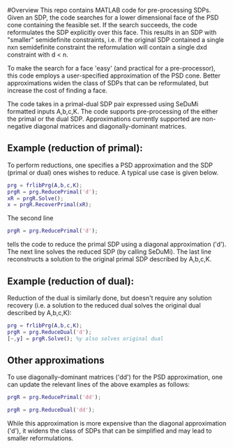 #Overview
This repo contains MATLAB code for pre-processing SDPs. Given an SDP, the code searches for a lower dimensional face of the PSD cone containing the feasible set. If the search succeeds, the code reformulates the SDP explicitly over this face. This results in an SDP with "smaller" semidefinite constraints, i.e. if the original SDP contained a single nxn semidefinite constraint the reformulation will contain a single dxd constraint with d < n.

To make the search for a face 'easy' (and practical for a pre-processor), this code employs a user-specified approximation of the PSD cone.   Better approximations widen the class of SDPs that can be reformulated, but increase the cost of finding a face. 

The code takes in a primal-dual SDP pair expressed using  SeDuMi formatted inputs A,b,c,K.  The code supports pre-processing of the either the primal or the dual SDP. Approximations currently supported are non-negative diagonal matrices and diagonally-dominant matrices.


## Example (reduction of primal):
To perform reductions, one specifies a  PSD approximation and the SDP (primal or dual) ones wishes to reduce. A typical use case is given below.
```Matlab
prg = frlibPrg(A,b,c,K);
prgR = prg.ReducePrimal('d');
xR = prgR.Solve();
x = prgR.RecoverPrimal(xR);

```
The second line 
```Matlab
prgR = prg.ReducePrimal('d');
```
tells the code to reduce the primal SDP using a diagonal approximation ('d').  The next line solves the reduced SDP (by calling SeDuMi).  The last line reconstructs a solution to the original primal SDP described by A,b,c,K.


## Example (reduction of dual):
Reduction of the dual is similarly done, but doesn't require any solution recovery (i.e. a solution to the reduced dual solves the original dual described by A,b,c,K):

```Matlab
prg = frlibPrg(A,b,c,K);
prgR = prg.ReduceDual('d');
[~,y] = prgR.Solve(); %y also solves original dual

```

## Other approximations
To use diagonally-dominant matrices ('dd') for the PSD approximation, one can update the relevant lines of the above  examples as follows:

```Matlab
prgR = prg.ReducePrimal('dd');
```
```Matlab
prgR = prg.ReduceDual('dd');
```
While this approximation is more expensive than the diagonal approximation ('d'), it widens the class of SDPs that can be simplified and may lead to smaller reformulations.

